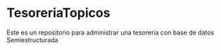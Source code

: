 # TesoreriaTopicos
Este es un repositorio para administrar una tesoreria con base de datos Semiestructurada
